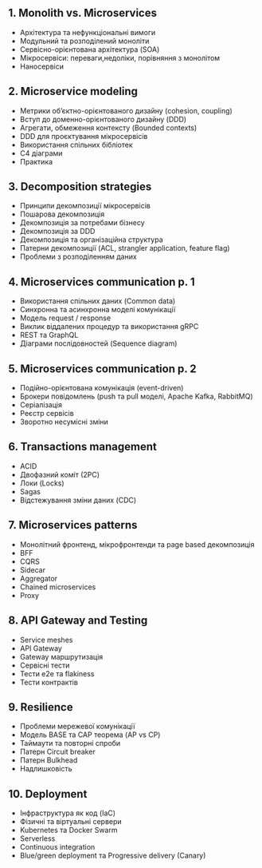 ## 1. Monolith vs. Microservices
- Архітектура та нефункціональні вимоги
- Модульний та розподілений моноліти
- Сервісно-орієнтована архітектура (SOA)
- Мікросервіси: переваги,недоліки, порівняння з монолітом
- Наносервіси

## 2. Microservice modeling
- Метрики об’єктно-орієнтованого дизайну (cohesion, coupling)
- Вступ до доменно-орієнтованого дизайну (DDD)
- Агрегати, обмеження контексту (Bounded contexts)
- DDD для проєктування мікросервісів
- Використання спільних бібліотек
- C4 діаграми
- Практика

## 3. Decomposition strategies
- Принципи декомпозиції мікросервісів
- Пошарова декомпозиція
- Декомпозиція за потребами бізнесу
- Декомпозиція за DDD
- Декомпозиція та організаційна структура
- Патерни декомпозиції (ACL, strangler application, feature flag)
- Проблеми з розподіленням даних

## 4. Microservices communication p. 1
- Використання спільних даних (Common data)
- Синхронна та асинхронна моделі комунікації
- Модель request / response
- Виклик віддалених процедур та використання gRPC
- REST та GraphQL
- Діаграми послідовностей (Sequence diagram)

## 5. Microservices communication p. 2
- Подійно-орієнтована комунікація (event-driven)
- Брокери повідомлень (push та pull моделі, Apache Kafka, RabbitMQ)
- Серіалізація
- Реєстр сервісів
- Зворотно несумісні зміни

## 6. Transactions management
- ACID
- Двофазний коміт (2PC)
- Локи (Locks)
- Sagas
- Відстежування зміни даних (CDC)

## 7. Microservices patterns
- Монолітний фронтенд, мікрофронтенди та page based декомпозиція
- BFF
- CQRS
- Sidecar
- Aggregator
- Chained microservices
- Proxy

## 8. API Gateway and Testing
- Service meshes
- API Gateway
- Gateway маршрутизація
- Сервісні тести
- Тести e2e та flakiness
- Тести контрактів

## 9. Resilience
- Проблеми мережевої комунікації
- Модель BASE та CAP теорема (AP vs CP)
- Таймаути та повторні спроби
- Патерн Circuit breaker
- Патерн Bulkhead
- Надлишковість

## 10. Deployment
- Інфраструктура як код (IaC)
- Фізичні та віртуальні сервери
- Kubernetes та Docker Swarm
- Serverless
- Continuous integration
- Blue/green deployment та Progressive delivery (Canary)

